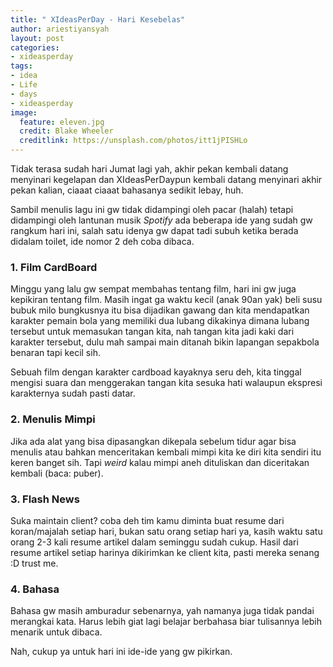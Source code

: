 ```yaml
---
title: " XIdeasPerDay - Hari Kesebelas"
author: ariestiyansyah
layout: post
categories:
- xideasperday
tags:
- idea
- Life
- days
- xideasperday
image:
  feature: eleven.jpg
  credit: Blake Wheeler
  creditlink: https://unsplash.com/photos/itt1jPISHLo
---
```


Tidak terasa sudah hari Jumat lagi yah, akhir pekan kembali datang menyinari kegelapan dan XIdeasPerDaypun kembali datang menyinari akhir pekan kalian, ciaaat ciaaat bahasanya sedikit lebay, huh.

Sambil menulis lagu ini gw tidak didampingi oleh pacar (halah) tetapi didampingi oleh lantunan musik *Spotify* ada beberapa ide yang sudah gw rangkum hari ini, salah satu idenya gw dapat tadi subuh ketika berada didalam toilet, ide nomor 2 deh coba dibaca.

### 1. Film CardBoard
Minggu yang lalu gw sempat membahas tentang film, hari ini gw juga kepikiran tentang film. Masih ingat ga waktu kecil (anak 90an yak) beli susu bubuk milo bungkusnya itu bisa dijadikan gawang dan kita mendapatkan karakter pemain bola yang memiliki dua lubang dikakinya dimana lubang tersebut untuk memasukan tangan kita, nah tangan kita jadi kaki dari karakter tersebut, dulu mah sampai main ditanah bikin lapangan sepakbola benaran tapi kecil sih.

Sebuah film dengan karakter cardboad kayaknya seru deh, kita tinggal mengisi suara dan menggerakan tangan kita sesuka hati walaupun ekspresi karakternya sudah pasti datar.

### 2. Menulis Mimpi
Jika ada alat yang bisa dipasangkan dikepala sebelum tidur agar bisa menulis atau bahkan menceritakan kembali mimpi kita ke diri kita sendiri itu keren banget sih. Tapi *weird* kalau mimpi aneh dituliskan dan diceritakan kembali (baca: puber).

### 3. Flash News
Suka maintain client? coba deh tim kamu diminta buat resume dari koran/majalah setiap hari, bukan satu orang setiap hari ya, kasih waktu satu orang 2-3 kali resume artikel dalam seminggu sudah cukup. Hasil dari resume artikel setiap harinya dikirimkan ke client kita, pasti mereka senang :D trust me.

### 4. Bahasa
Bahasa gw masih amburadur sebenarnya, yah namanya juga tidak pandai merangkai kata. Harus lebih giat lagi belajar berbahasa biar tulisannya lebih menarik untuk dibaca.

Nah, cukup ya untuk hari ini ide-ide yang gw pikirkan.